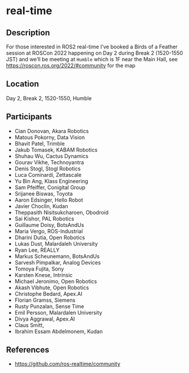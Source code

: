 # real-time

## Description

For those interested in ROS2 real-time I’ve booked a Birds of a Feather session at ROSCon 2022 happening on Day 2 during Break 2 (1520-1550 JST) and we’ll be meeting at `Humble` which is 1F near the Main Hall, see https://roscon.ros.org/2022/#community for the map

## Location

Day 2, Break 2, 1520-1550, Humble

## Participants

- Cian Donovan, Akara Robotics
- Matous Pokorny, Data Vision
- Bhavit Patel, Trimble
- Jakub Tomasek, KABAM Robotics
- Shuhau Wu, Cactus Dynamics
- Gourav Vikhe, Technoyantra
- Denis Stogl, Stogl Robotics
- Luca Cominardi, Zettascale
- Yu Bin Ang, Klass Engineering
- Sam Pfeiffer, Conigital Group
- Srijanee Biswas, Toyota
- Aaron Edsinger, Hello Robot
- Javier Choclin, Kudan
- Theppasith Nisitsukcharoen, Obodroid
- Sai Kishor, PAL Robotics
- Guillaume Doisy, BotsAndUs
- Maria Vergo, ROS-Industrial
- Dharini Dutia, Open Robotics
- Lukas Dust, Malardaleh University
- Ryan Lee, REALLY
- Markus Scheunemann, BotsAndUs
- Sarvesh Pimpalkar, Analog Devices
- Tomoya Fujita, Sony
- Karsten Knese, Intrinsic
- Michael Jeronimo, Open Robotics
- Akash Vibhute, Open Robotics
- Christophe Bedard, Apex.AI
- Florian Gramss, Siemens
- Rusty Punzalan, Sense Time
- Emil Persson, Malardalen University
- Divya Aggrawal, Apex.AI
- Claus Smitt, 
- Ibrahim Essam Abdelmonem, Kudan


## References

* https://github.com/ros-realtime/community
